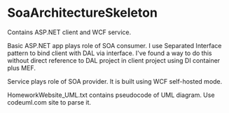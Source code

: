 # SoaArchitectureSkeleton
Contains ASP.NET client and WCF service.

Basic ASP.NET app plays role of SOA consumer.
I use Separated Interface pattern to bind client with DAL via interface.
I've found a way to do this without direct reference to DAL project in client project using DI container plus MEF.

Service plays role of SOA provider.
It is built using WCF self-hosted mode.

HomeworkWebsite_UML.txt contains pseudocode of UML diagram. Use codeuml.com site to parse it.
